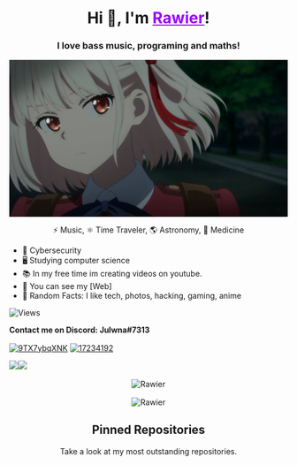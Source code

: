 <h1 align="center">Hi 👋, I'm <a href="https://Rawier.vercel.app" target="blank" style="color:#9800FF;">Rawier</a>!</h1>

<h3 align="center">I love bass music, programing and maths!</h3>
<p align="center"><center><a href="https://www.youtube.com/watch?v=a3HyVt4bDis" target="blank"><img align="center" src="src/julwna.jpg"/></a>

⚡ Music, ⚛️ Time Traveler, 🌎 Astronomy, 🧪 Medicine</center></p>

- 🚀 Cybersecurity
- 🖥️ Studying computer science
- 📚 In my free time im creating videos on youtube.
- 💼 You can see my [Web]
- 🔎 Random Facts: I like tech, photos, hacking, gaming, anime

![Views](https://komarev.com/ghpvc/?username=Rawier&color=blueviolet)

**Contact me on Discord: Julwna#7313** 

<a href="https://discord.gg/VFg9SSmPFy" target="blank"><img align="center" src="https://raw.githubusercontent.com/rahuldkjain/github-profile-readme-generator/master/src/images/icons/Social/discord.svg" alt="9TX7ybqXNK" height="30" width="40" /></a>
<a href="https://stackoverflow.com/users/17886519" target="blank"><img align="center" src="https://raw.githubusercontent.com/rahuldkjain/github-profile-readme-generator/master/src/images/icons/Social/stack-overflow.svg" alt="17234192" height="30" width="40" /></a>

<a href="https://www.twitter.com/Rawierdt" target="_blank" rel="noreferrer"><img
src="https://img.shields.io/twitter/follow/Rawierdt?logo=twitter&style=for-the-badge&color=6366f1&labelColor=1c1917"
/></a><a href="https://www.github.com/Rawierdt" target="_blank" rel="noreferrer"><img
src="https://img.shields.io/github/followers/Rawierdt?logo=github&style=for-the-badge&color=6366f1&labelColor=1c1917" /></a>

<p align="center">
<center><p><img align="center" src="https://github-readme-stats.vercel.app/api/top-langs/?username=Rawierdt&hide=css&layout=compact&locale=en&langs_count=6&count_private=true&theme=omni&hide_border=true" alt="Rawier"/></p>
<p><img align="center" src="https://github-readme-streak-stats.herokuapp.com/?user=julwna&theme=omni&hide_border=true" alt="Rawier" /></p></center>


[portfolio]: https://Rawier.vercel.app/es

<h2 align="center">Pinned Repositories</h2>
<p align="center">Take a look at my most outstanding repositories.</p>
